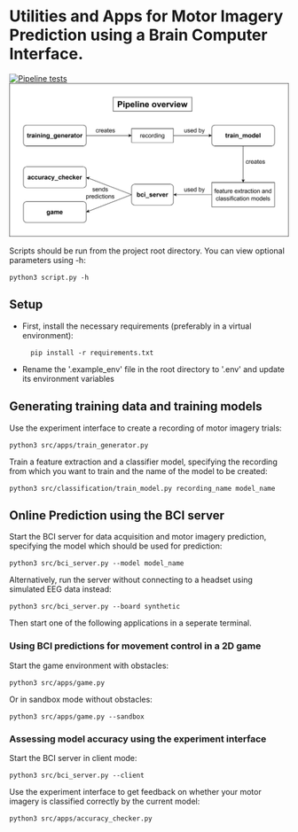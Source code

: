 # Utilities and Apps for Motor Imagery Prediction using a Brain Computer Interface.
[![Pipeline tests](https://github.com/lcordes/bci/actions/workflows/run-tests.yml/badge.svg)](https://github.com/lcordes/bci/actions/workflows/run-tests.yml)
![Overview of the Pipeline](https://github.com/lcordes/bci/blob/main/architecture/pipeline.png)


Scripts should be run from the project root directory. You can view optional parameters using -h:

    python3 script.py -h

## Setup
- First, install the necessary requirements (preferably in a virtual environment):

        pip install -r requirements.txt

- Rename the '.example_env' file in the root directory to '.env' and update its environment variables

## Generating training data and training models
Use the experiment interface to create a recording of motor imagery trials:

    python3 src/apps/train_generator.py

Train a feature extraction and a classifier model, specifying the recording from which you want to train and the name of the model to be created:

    python3 src/classification/train_model.py recording_name model_name

## Online Prediction using the BCI server
Start the BCI server for data acquisition and motor imagery prediction, specifying the model which should be used for prediction:

    python3 src/bci_server.py --model model_name

Alternatively, run the server without connecting to a headset using simulated EEG data instead:
    
    python3 src/bci_server.py --board synthetic

Then start one of the following applications in a seperate terminal.

### Using BCI predictions for movement control in a 2D game
Start the game environment with obstacles:

    python3 src/apps/game.py

Or in sandbox mode without obstacles:

    python3 src/apps/game.py --sandbox


### Assessing model accuracy using the experiment interface

Start the BCI server in client mode:

    python3 src/bci_server.py --client

Use the experiment interface to get feedback on whether your motor imagery is classified correctly by the current model:

    python3 src/apps/accuracy_checker.py
